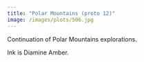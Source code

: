 ```yaml
---
title: "Polar Mountains (proto 12)"
image: /images/plots/506.jpg
---
```


Continuation of Polar Mountains explorations.

Ink is Diamine Amber.
